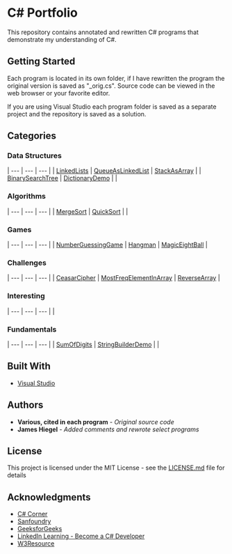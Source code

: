 # C# Portfolio

This repository contains annotated and rewritten C# programs that demonstrate my understanding of C#.

## Getting Started

Each program is located in its own folder, if I have rewritten the program the original version is saved as "\_orig.cs". Source code can be viewed in the web browser or your favorite editor.

If you are using Visual Studio each program folder is saved as a separate project and the repository is saved as a solution.

## Categories

### Data Structures

| --- |	--- | --- |
| [LinkedLists](https://github.com/JamesHiegel/CSharp_Portfolio/blob/master/LinkedLists) | [QueueAsLinkedList](https://github.com/JamesHiegel/CSharp_Portfolio/blob/master/QueueAsLinkedList) | [StackAsArray](https://github.com/JamesHiegel/CSharp_Portfolio/blob/master/StackAsArray) |
| [BinarySearchTree](https://github.com/JamesHiegel/CSharp_Portfolio/blob/master/BinarySearchTree) | [DictionaryDemo](https://github.com/JamesHiegel/CSharp_Portfolio/blob/master/DictionaryDemo) | |

### Algorithms

| --- |	--- | --- |
| [MergeSort](https://github.com/JamesHiegel/CSharp_Portfolio/tree/master/MergeSort) | [QuickSort](https://github.com/JamesHiegel/CSharp_Portfolio/tree/master/QuickSort) | |

### Games

| --- |	--- | --- |
| [NumberGuessingGame](https://github.com/JamesHiegel/CSharp_Portfolio/tree/master/NumberGuessingGame) | [Hangman](https://github.com/JamesHiegel/CSharp_Portfolio/blob/master/Hangman) | [MagicEightBall](https://github.com/JamesHiegel/CSharp_Portfolio/blob/master/MagicEightBall) |

### Challenges

| --- |	--- | --- |
| [CeasarCipher](https://github.com/JamesHiegel/CSharp_Portfolio/blob/master/CeasarCipher) | [MostFreqElementInArray](https://github.com/JamesHiegel/CSharp_Portfolio/blob/master/MostFreqElementInArray) | [ReverseArray](https://github.com/JamesHiegel/CSharp_Portfolio/blob/master/ReverseArray) |

### Interesting

| --- |	--- | --- |
|

### Fundamentals

| --- |	--- | --- |
| [SumOfDigits](https://github.com/JamesHiegel/CSharp_Portfolio/blob/master/StringReplaceMethod) | [StringBuilderDemo](https://github.com/JamesHiegel/CSharp_Portfolio/blob/master/StringBuilderDemo) | |

## Built With

* [Visual Studio](https://visualstudio.microsoft.com/)

## Authors

* **Various, cited in each program** - *Original source code*
* **James Hiegel** - *Added comments and rewrote select programs*

## License

This project is licensed under the MIT License - see the [LICENSE.md](LICENSE.md) file for details

## Acknowledgments

* [C# Corner](https://www.c-sharpcorner.com/)
* [Sanfoundry](https://www.sanfoundry.com/)
* [GeeksforGeeks](https://www.geeksforgeeks.org/)
* [LinkedIn Learning - Become a C# Developer](https://www.linkedin.com/learning/paths/become-a-c-developer)
* [W3Resource](https://www.w3resource.com/csharp-exercises/)
